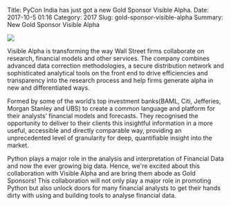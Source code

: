 Title: PyCon India has just got a new Gold Sponsor Visible Alpha.
Date: 2017-10-5 01:16
Category: 2017
Slug: gold-sponsor-visible-alpha
Summary: New Gold Sponsor Visible Alpha

<img src="https://media.licdn.com/media/AAEAAQAAAAAAAALsAAAAJDkyMDRhOTMwLTMzZjYtNDJlYS04MmQ0LTg1ODVmNTk1NjQzZg.png">

Visible Alpha is transforming the way Wall Street firms collaborate on research, financial models and other services. The company combines advanced data correction methodologies, a secure distribution network and sophisticated analytical tools on the front end to drive efficiencies and transparency into the research process and help firms generate alpha in new and differentiated ways.

Formed by some of the world’s top investment banks(BAML, Citi, Jefferies, Morgan Stanley and UBS) to create a common language and platform for their analysts’ financial models and forecasts. They recognised the opportunity to deliver to their clients this insightful information in a more useful, accessible and directly comparable way, providing an unprecedented level of granularity for deep, quantifiable insight into the market.

Python plays a major role in the analysis and interpretation of Financial Data and now the ever growing big data. Hence, we're excited about this collaboration with Visible Alpha and are bring them abode as Gold Sponsors! This collaboration will not only play a major role in promoting Python but also unlock doors for many financial analysts to get their hands dirty with using and building tools to analyse financial data. 
